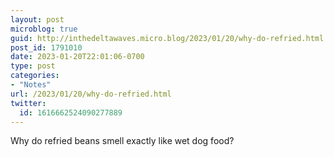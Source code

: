 ```yaml
---
layout: post
microblog: true
guid: http://inthedeltawaves.micro.blog/2023/01/20/why-do-refried.html
post_id: 1791010
date: 2023-01-20T22:01:06-0700
type: post
categories:
- "Notes"
url: /2023/01/20/why-do-refried.html
twitter:
  id: 1616662524090277889
---
```

<p>Why do refried beans smell exactly like wet dog food?</p>
